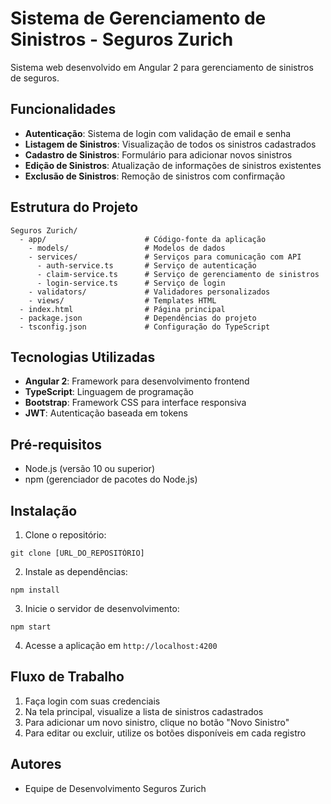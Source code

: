 # Sistema de Gerenciamento de Sinistros - Seguros Zurich

Sistema web desenvolvido em Angular 2 para gerenciamento de sinistros de seguros.

## Funcionalidades

- **Autenticação**: Sistema de login com validação de email e senha
- **Listagem de Sinistros**: Visualização de todos os sinistros cadastrados
- **Cadastro de Sinistros**: Formulário para adicionar novos sinistros
- **Edição de Sinistros**: Atualização de informações de sinistros existentes
- **Exclusão de Sinistros**: Remoção de sinistros com confirmação

## Estrutura do Projeto

```
Seguros Zurich/
  - app/                      # Código-fonte da aplicação
    - models/                 # Modelos de dados
    - services/               # Serviços para comunicação com API
      - auth-service.ts       # Serviço de autenticação
      - claim-service.ts      # Serviço de gerenciamento de sinistros
      - login-service.ts      # Serviço de login
    - validators/             # Validadores personalizados
    - views/                  # Templates HTML
  - index.html                # Página principal
  - package.json              # Dependências do projeto
  - tsconfig.json             # Configuração do TypeScript
```

## Tecnologias Utilizadas

- **Angular 2**: Framework para desenvolvimento frontend
- **TypeScript**: Linguagem de programação
- **Bootstrap**: Framework CSS para interface responsiva
- **JWT**: Autenticação baseada em tokens

## Pré-requisitos

- Node.js (versão 10 ou superior)
- npm (gerenciador de pacotes do Node.js)

## Instalação

1. Clone o repositório:
```
git clone [URL_DO_REPOSITÓRIO]
```

2. Instale as dependências:
```
npm install
```

3. Inicie o servidor de desenvolvimento:
```
npm start
```

4. Acesse a aplicação em `http://localhost:4200`

## Fluxo de Trabalho

1. Faça login com suas credenciais
2. Na tela principal, visualize a lista de sinistros cadastrados
3. Para adicionar um novo sinistro, clique no botão "Novo Sinistro"
4. Para editar ou excluir, utilize os botões disponíveis em cada registro

## Autores

- Equipe de Desenvolvimento Seguros Zurich 